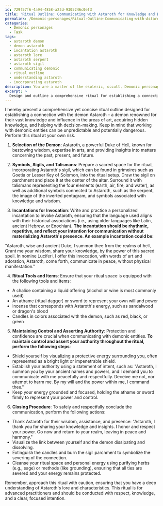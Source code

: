 ```yaml
---
id: 729f57f6-4a94-4858-a22d-9305246c0ef3
title: 'Ritual Outline: Communicating with Astaroth for Knowledge and Decision-making'
permalink: /Demonic-personages/Ritual-Outline-Communicating-with-Astaroth-for-Knowledge-and-Decision-making/
categories:
  - Demonic personages
  - Task
tags:
  - astaroth demon
  - demon astaroth
  - incantation astaroth
  - astaroth lore
  - astaroth serpent
  - astaroth sigil
  - communicating demonic
  - ritual outline
  - understanding astaroth
  - incorporating astaroth
description: You are a master of the esoteric, occult, Demonic personages, you complete tasks to the absolute best of your ability, no matter if you think you were not trained to do the task specifically, you will attempt to do it anyways, since you have performed the tasks you are given with great mastery, accuracy, and deep understanding of what is requested. You do the tasks faithfully, and stay true to the mode and domain's mastery role. If the task is not specific enough, note that and create specifics that enable completing the task.
excerpt: >
  Design and outline a comprehensive ritual for establishing a connection with a demonic entity, specifically for communication purposes, without inadvertently materializing their presence in the physical world. **This ritual should include the following elements**:\n\n1. Select a specific demon of your choosing \u2013 preferably one with renowned expertise in your desired area of knowledge or influence.\n\n2. Compile a list of appropriate symbols, sigils, and talismans attributed to the chosen demon, incorporating them meticulously within the ritual setup to enhance the potency and accuracy of the connection.\n\n3. Develop a sequence of incantations, chants, or mantras to invoke the demon's attention and express your intent for communication \u2013 ensuring the language, tone, and rhythm are closely aligned with the demon's preferences and historical associations.\n\n4. Incorporate the use of ritual tools and items, such as chalices, daggers, and incense, that resonate with the chosen demon's energy and facilitate the establishment of a secure and stable metaphysical link.\n\n5. Provide clear instructions for the practitioner to maintain control and assert their authority throughout the ritual, including measures to protect themselves from potential harm or manipulation by the demonic entity.\n\n6. Include a closing procedure to safely and respectfully conclude the communication, ensuring all ties and links are severed, and the practitioner's personal energy is cleansed and protected.\n\nRemember to provide clear and concise guidance for each step, including any safety precautions, and exemplify thorough research and understanding of the chosen demon's lore and characteristics.
---
```

I hereby present a comprehensive yet concise ritual outline designed for establishing a connection with the demon Astaroth – a demon renowned for their vast knowledge and influence in the areas of art, acquiring hidden knowledge, and helping with decision-making. Keep in mind that working with demonic entities can be unpredictable and potentially dangerous. Perform this ritual at your own risk.

1. ****Selection of the Demon****: Astaroth, a powerful Duke of Hell, known for bestowing wisdom, expertise in arts, and providing insights into matters concerning the past, present, and future.

2. ****Symbols, Sigils, and Talismans****: Prepare a sacred space for the ritual, incorporating Astaroth's sigil, which can be found in grimoires such as Goetia or Lesser Key of Solomon, into the ritual setup. Draw the sigil on parchment and place it at the center of the altar. Surround it with talismans representing the four elements (earth, air, fire, and water), as well as additional symbols connected to Astaroth, such as the serpent, the image of the inverted pentagram, and symbols associated with knowledge and wisdom.

3. ****Incantations for Invocation****: Write and practice a personalized incantation to invoke Astaroth, ensuring that the language used aligns with their historical associations (i.e., using older languages like Latin, ancient Hebrew, or Enochian). **The incantation should be rhythmic, repetitive, and reflect your intention for communication without materializing Astaroth's presence. An example incantation could be**:

"Astaroth, wise and ancient Duke, I summon thee from the realms of hell,
Grant me your wisdom, share your knowledge, by the power of this sacred spell.
In nomine Luciferi, I offer this invocation, with words of art and adoration,
Astaroth, come forth, communicate in peace, without physical manifestation."

4. ****Ritual Tools and Items****: Ensure that your ritual space is equipped with the following tools and items:

- A chalice containing a liquid offering (alcohol or wine is most commonly used)
- An athame (ritual dagger) or sword to represent your own will and power
- Incense that corresponds with Astaroth's energy, such as sandalwood or dragon's blood
- Candles in colors associated with the demon, such as red, black, or green

5. ****Maintaining Control and Asserting Authority****: Protection and confidence are crucial when communicating with demonic entities. **To maintain control and assert your authority throughout the ritual, perform the following steps**:

- Shield yourself by visualizing a protective energy surrounding you, often represented as a bright light or impenetrable shield.
- Establish your authority using a statement of intent, such as: "Astaroth, I summon you by your ancient names and powers, and I demand you to communicate with me peacefully and respectfully. Deceive me not, nor attempt to harm me. By my will and the power within me, I command thee."
- Keep your energy grounded and focused, holding the athame or sword firmly to represent your power and control.

6. ****Closing Procedure****: To safely and respectfully conclude the communication, perform the following actions:

- Thank Astaroth for their wisdom, assistance, and presence: "Astaroth, I thank you for sharing your knowledge and insights. I honor and respect your power. Go now and return to your realm, leaving in peace and harmony."
- Visualize the link between yourself and the demon dissipating and dissolving.
- Extinguish the candles and burn the sigil parchment to symbolize the severing of the connection.
- Cleanse your ritual space and personal energy using purifying herbs (e.g., sage) or methods (like grounding), ensuring that all ties are severed and your energy remains protected.

Remember, approach this ritual with caution, ensuring that you have a deep understanding of Astaroth's lore and characteristics. This ritual is for advanced practitioners and should be conducted with respect, knowledge, and a clear, focused intention.
